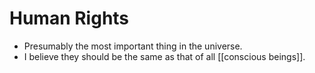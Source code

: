 # Human Rights

- Presumably the most important thing in the universe.
- I believe they should be the same as that of all [[conscious beings]].

